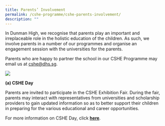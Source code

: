 ```yaml
---
title: Parents’ Involvement
permalink: /cshe-programme/cshe-parents-involvement/
description: ""
---
```

In Dunman High, we recognise that parents play an important and irreplaceable role in the holistic education of the children. As such, we involve parents in a number of our programmes and organise an engagement session with the universities for the parents.

Parents who are happy to partner the school in our CSHE Programme may email us at cshe@dhs.sg.

![](https://dunmanhigh.moe.edu.sg/wp-content/uploads/2020/01/parents-involvement.jpg)

**(a) CSHE Day**

Parents are invited to participate in the CSHE Exhibition Fair. During the fair, parents may interact with representatives from universities and scholarship providers to gain updated information so as to better support their children in preparing for the various educational and career opportunities.

For more information on CSHE Day, click **[here](https://dunmanhigh.moe.edu.sg/higher-education/)**.
